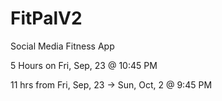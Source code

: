 # FitPalV2
 Social Media Fitness App

5 Hours on Fri, Sep, 23 @ 10:45 PM


11 hrs from Fri, Sep, 23 -> Sun, Oct, 2 @ 9:45 PM
